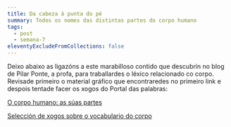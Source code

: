 ```yaml
---
title: Da cabeza á punta do pé
summary: Todos os nomes das distintas partes do corpo humano
tags:
  - post
  - semana-7
eleventyExcludeFromCollections: false
---
```

[](http://aprofa.gal/2020/01/16/partes-do-corpo-4/)Deixo abaixo as ligazóns a este marabilloso contido que descubrín no blog de Pilar Ponte, a profa, para traballardes o léxico relacionado co corpo. Revisade primeiro o material gráfico que encontraredes no primeiro link e despois tentade facer os xogos do Portal das palabras:

[O corpo humano: as súas partes](http://aprofa.gal/2020/01/16/partes-do-corpo-4/)

[Selección de xogos sobre o vocabulario do corpo ](http://aprofa.gal/2020/01/16/o-corpo-humano-xogamos-co-portal-das-palabras/)